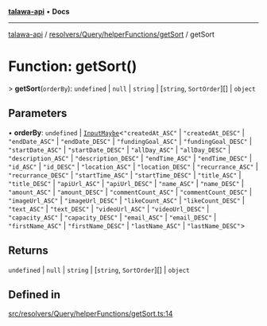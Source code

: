 [**talawa-api**](../../../../../README.md) • **Docs**

***

[talawa-api](../../../../../modules.md) / [resolvers/Query/helperFunctions/getSort](../README.md) / getSort

# Function: getSort()

\> **getSort**(`orderBy`): `undefined` \| `null` \| `string` \| [`string`, `SortOrder`][] \| `object`

## Parameters

• **orderBy**: `undefined` \| [`InputMaybe`](../../../../../types/generatedGraphQLTypes/type-aliases/InputMaybe.md)\<`"createdAt_ASC"` \| `"createdAt_DESC"` \| `"endDate_ASC"` \| `"endDate_DESC"` \| `"fundingGoal_ASC"` \| `"fundingGoal_DESC"` \| `"startDate_ASC"` \| `"startDate_DESC"` \| `"allDay_ASC"` \| `"allDay_DESC"` \| `"description_ASC"` \| `"description_DESC"` \| `"endTime_ASC"` \| `"endTime_DESC"` \| `"id_ASC"` \| `"id_DESC"` \| `"location_ASC"` \| `"location_DESC"` \| `"recurrance_ASC"` \| `"recurrance_DESC"` \| `"startTime_ASC"` \| `"startTime_DESC"` \| `"title_ASC"` \| `"title_DESC"` \| `"apiUrl_ASC"` \| `"apiUrl_DESC"` \| `"name_ASC"` \| `"name_DESC"` \| `"amount_ASC"` \| `"amount_DESC"` \| `"commentCount_ASC"` \| `"commentCount_DESC"` \| `"imageUrl_ASC"` \| `"imageUrl_DESC"` \| `"likeCount_ASC"` \| `"likeCount_DESC"` \| `"text_ASC"` \| `"text_DESC"` \| `"videoUrl_ASC"` \| `"videoUrl_DESC"` \| `"capacity_ASC"` \| `"capacity_DESC"` \| `"email_ASC"` \| `"email_DESC"` \| `"firstName_ASC"` \| `"firstName_DESC"` \| `"lastName_ASC"` \| `"lastName_DESC"`\>

## Returns

`undefined` \| `null` \| `string` \| [`string`, `SortOrder`][] \| `object`

## Defined in

[src/resolvers/Query/helperFunctions/getSort.ts:14](https://github.com/PalisadoesFoundation/talawa-api/blob/7fc9f13527dc6ead651f268e58527dcc279b95bc/src/resolvers/Query/helperFunctions/getSort.ts#L14)

